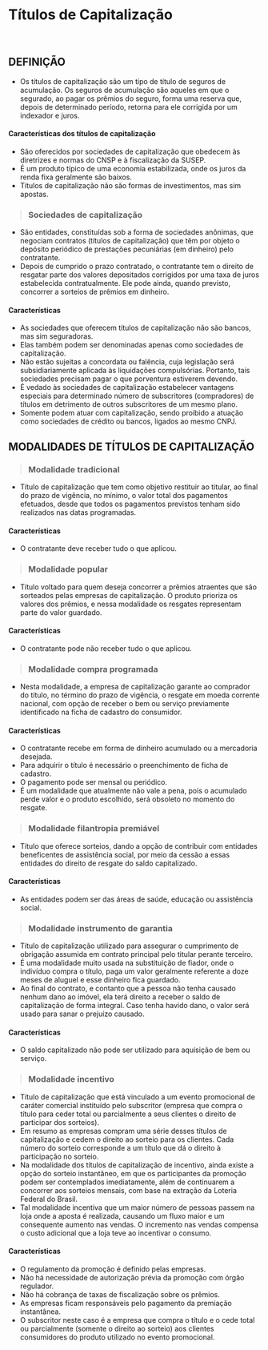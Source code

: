 # Títulos de Capitalização

<br>

## DEFINIÇÃO
* Os títulos de capitalização são um tipo de título de seguros de acumulação. Os seguros de acumulação são aqueles em que o segurado, ao pagar os prêmios do seguro, forma uma reserva que, depois de determinado período, retorna para ele corrigida por um indexador e juros. 

#### Características dos títulos de capitalização
* São oferecidos por sociedades de capitalização que obedecem às diretrizes e normas do CNSP e à fiscalização da SUSEP.
* É um produto típico de uma economia estabilizada, onde os juros da renda fixa geralmente são baixos. 
* Títulos de capitalização não são formas de investimentos, mas sim apostas. 

> ### Sociedades de capitalização
* São entidades, constituídas sob a forma de sociedades anônimas, que negociam contratos (títulos de capitalização) que têm por objeto o depósito periódico de prestações pecuniárias (em dinheiro) pelo contratante.
*  Depois de cumprido o prazo contratado, o contratante tem o direito de resgatar parte dos valores depositados corrigidos por uma taxa de juros estabelecida contratualmente. Ele pode ainda, quando previsto, concorrer a sorteios de prêmios em dinheiro.

#### Características
* As sociedades que oferecem títulos de capitalização não são bancos, mas sim seguradoras. 
* Elas também podem ser denominadas apenas como sociedades de capitalização.
* Não estão sujeitas a concordata ou falência, cuja legislação será subsidiariamente aplicada às liquidações compulsórias. Portanto, tais sociedades precisam pagar o que porventura estiverem devendo.
* É vedado às sociedades de capitalização estabelecer vantagens especiais para determinado número de subscritores (compradores) de títulos em detrimento de outros subscritores de um mesmo plano. 
* Somente podem atuar com capitalização, sendo proibido a atuação como sociedades de crédito ou bancos, ligados ao mesmo CNPJ.

## MODALIDADES DE TÍTULOS DE CAPITALIZAÇÃO

> ### Modalidade tradicional
* Título de capitalização que tem como objetivo restituir ao titular, ao final do prazo de vigência, no mínimo, o valor total dos pagamentos efetuados, desde que todos os pagamentos previstos tenham sido realizados nas datas programadas. 

#### Características
* O contratante deve receber tudo o que aplicou.

> ### Modalidade popular
* Título voltado para quem deseja concorrer a prêmios atraentes que são sorteados pelas empresas de capitalização. O produto prioriza os valores dos prêmios, e nessa modalidade os resgates representam parte do valor guardado. 

#### Características
* O contratante pode não receber tudo o que aplicou.


> ### Modalidade compra programada
* Nesta modalidade, a empresa de capitalização garante ao comprador do título, no término do prazo de vigência, o resgate em moeda corrente nacional, com opção de receber
o bem ou serviço previamente identificado na ficha de cadastro do consumidor. 

#### Características
* O contratante recebe em forma de dinheiro acumulado ou a mercadoria desejada.
* Para adquirir o título é necessário o preenchimento de ficha de cadastro. 
* O pagamento pode ser mensal ou periódico.
* É um modalidade que atualmente não vale a pena, pois o acumulado perde valor e o produto escolhido, será obsoleto no momento do resgate.

> ### Modalidade filantropia premiável
* Título que oferece sorteios, dando a opção de contribuir com entidades beneficentes de assistência social, por meio da cessão a essas entidades do direito de resgate do saldo capitalizado.

#### Características
* As entidades podem ser das áreas de saúde, educação ou assistência social.

> ### Modalidade instrumento de garantia
* Título de capitalização utilizado para assegurar o cumprimento de obrigação assumida em contrato principal pelo titular perante terceiro.
* É uma modalidade muito usada na substituição de fiador, onde o indivíduo compra o título, paga um valor geralmente referente a doze meses de aluguel e esse dinheiro fica guardado. 
* Ao final do contrato, e contanto que a pessoa não tenha causado nenhum dano ao imóvel, ela terá direito a receber o saldo de capitalização de forma integral. Caso tenha havido dano, o valor será usado para sanar o prejuízo causado.

#### Características
* O saldo capitalizado não pode ser utilizado para aquisição de bem ou serviço.

> ### Modalidade incentivo
* Título de capitalização que está vinculado a um evento promocional de caráter comercial instituído pelo subscritor (empresa que compra o título para ceder total ou parcialmente a seus clientes o direito de participar dos sorteios). 
* Em resumo as empresas compram uma série desses títulos de capitalização e cedem o direito ao sorteio para os clientes. Cada número do sorteio corresponde a um título que dá o direito à participação no sorteio. 
* Na modalidade dos títulos de capitalização de incentivo, ainda existe a opção do sorteio instantâneo, em que os participantes da promoção podem ser contemplados imediatamente, além de continuarem a concorrer aos sorteios mensais, com base na extração da Loteria Federal do Brasil.
* Tal modalidade incentiva que um maior número de pessoas passem na loja onde a aposta é realizada, causando um fluxo maior e um consequente aumento nas vendas. O incremento nas vendas compensa o custo adicional que a loja teve ao incentivar o consumo.

#### Características
* O regulamento da promoção é definido pelas empresas.
* Não há necessidade de autorização prévia da promoção com órgão regulador.
* Não há cobrança de taxas de fiscalização sobre os prêmios.
* As empresas ficam responsáveis pelo pagamento da premiação instantânea.
* O subscritor neste caso é a empresa que compra o título e o cede total ou parcialmente (somente o direito ao sorteio) aos clientes consumidores do produto utilizado no evento promocional.